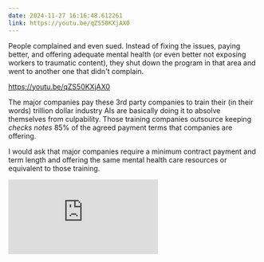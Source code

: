 ```yaml
---
date: 2024-11-27 16:16:48.612261
link: https://youtu.be/qZS50KXjAX0
---
```


People complained and even sued. Instead of fixing the issues, paying better, and offering adequate mental health (or even better not exposing workers to traumatic content), they shut down the program in that area and went to another one that didn't complain.

<https://youtu.be/qZS50KXjAX0>

The major companies pay these 3rd party companies to train their (in their words) trillion dollar industry AIs are basically doing it to absolve themselves from culpability. Those training companies outsource keeping _checks notes_ 85% of the agreed payment terms that companies are offering.

I would ask that major companies require a minimum contract payment and term length and offering the same mental health care resources or equivalent to those training.

<iframe src="https://www.youtube.com/embed/qZS50KXjAX0?si=hf72lWtjniMCKSCe" title="Kenyans YouTube video player" frameborder="0" allow="accelerometer; autoplay; clipboard-write; encrypted-media; gyroscope; picture-in-picture; web-share" referrerpolicy="strict-origin-when-cross-origin" allowfullscreen></iframe>
